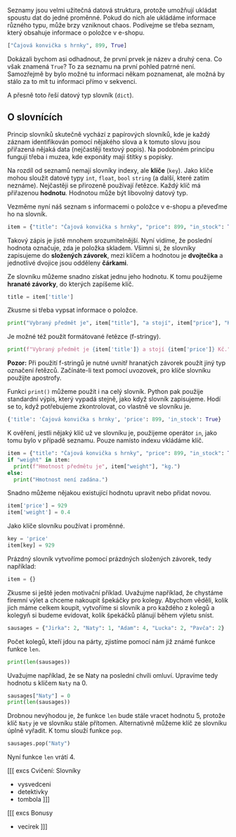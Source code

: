 Seznamy jsou velmi užitečná datová struktura, protože umožňují ukládat spoustu dat do jedné proměnné. Pokud do nich ale ukládáme informace různého typu, může brzy vzniknout chaos. Podívejme se třeba seznam, který obsahuje informace o položce v e-shopu.

```py
["Čajová konvička s hrnky", 899, True]
```

Dokázali bychom asi odhadnout, že první prvek je název a druhý cena. Co však znamená `True`? To za seznamu na první pohled patrné není. Samozřejmě by bylo možné tu informaci někam poznamenat, ale možná by stálo za to mít tu informaci přímo v sekvenci.

A přesně toto řeší datový typ slovník (`dict`).

## O slovnících

Princip slovníků skutečně vychází z papírových slovníků, kde je každý záznam identifikován pomocí nějakého slova a k tomuto slovu jsou přiřazená nějaká data (nejčastěji textový popis). Na podobném principu fungují třeba i muzea, kde exponáty mají štítky s popisky.

Na rozdíl od seznamů nemají slovníky indexy, ale **klíče** (`key`). Jako klíče mohou sloužit datové typy `int`, `float`, `bool` `string` (a další, které zatím neznáme). Nejčastěji se přirozeně používají řetězce. Každý klíč má přiřazenou **hodnotu**. Hodnotou může být libovolný datový typ.

Vezměme nyní náš seznam s informacemi o položce v e-shopu a převeďme ho na slovník.

```py
item = {"title": "Čajová konvička s hrnky", "price": 899, "in_stock": True}
```

Takový zápis je jistě mnohem srozumitelnější. Nyní vidíme, že poslední hodnota označuje, zda je položka skladem. Všimni si, že slovníky zapisujeme do **složených závorek**, mezi klíčem a hodnotou je **dvojtečka** a jednotlivé dvojice jsou odděleny **čárkami**.

Ze slovníku můžeme snadno získat jednu jeho hodnotu. K tomu použijeme **hranaté závorky**, do kterých zapíšeme klíč.

```py
title = item['title']
```

Zkusme si třeba vypsat informace o položce.

```py
print("Vybraný předmět je", item["title"], "a stojí", item["price"], "Kč.")
```

Je možné též použít formátované řetězce (f-stringy).

```py
print(f"Vybraný předmět je {item['title']} a stojí {item['price']} Kč.")
```

**Pozor:** Při použití f-stringů je nutné uvnitř hranatých závorek použít jiný typ označení řetězců. Začínáte-li text pomocí uvozovek, pro klíče slovníku použijte apostrofy.

Funkci `print()` můžeme použít i na celý slovník. Python pak použije standardní výpis, který vypadá stejně, jako když slovník zapisujeme. Hodí se to, když potřebujeme zkontrolovat, co vlastně ve slovníku je.

```py
{'title': 'Čajová konvička s hrnky', 'price': 899, 'in_stock': True}
```

K ověření, jestli nějaký klíč už ve slovníku je, použijeme operátor `in`, jako tomu bylo v případě seznamu. Pouze namísto indexu vkládáme klíč.

```py
item = {"title": "Čajová konvička s hrnky", "price": 899, "in_stock": True}
if "weight" in item:
  print(f"Hmotnost předmětu je", item["weight"], "kg.")
else:
  print("Hmotnost není zadána.")
```

Snadno můžeme nějakou existující hodnotu upravit nebo přidat novou.

```py
item['price'] = 929
item['weight'] = 0.4
```

Jako klíče slovníku používat i proměnné.

```py
key = 'price'
item[key] = 929
```

Prázdný slovník vytvoříme pomocí prázdných složených závorek, tedy například:

```py
item = {}
```

Zkusme si ještě jeden motivační příklad. Uvažujme například, že chystáme firemní výlet a chceme nakoupit špekáčky pro kolegy. Abychom věděli, kolik jich máme celkem koupit, vytvoříme si slovník a pro každého z kolegů a kolegyň si budeme evidovat, kolik špekáčků plánují během výletu sníst.

```py
sausages = {"Jirka": 2, "Naty": 1, "Adam": 4, "Lucka": 2, "Pavča": 2}
```

Počet kolegů, kteří jdou na párty, zjistíme pomocí nám již známé funkce funkce `len`.

```py
print(len(sausages))
```

Uvažujme například, že se Naty na poslední chvíli omluví. Upravíme tedy hodnotu s klíčem `Naty` na 0.

```py
sausages["Naty"] = 0
print(len(sausages))
```

Drobnou nevýhodou je, že funkce `len` bude stále vracet hodnotu 5, protože klíč `Naty` je ve slovníku stále přítomen. Alternativně můžeme klíč ze slovníku úplně vyřadit. K tomu slouží funkce `pop`.

```py
sausages.pop("Naty")
```

Nyní funkce `len` vrátí 4.

[[[ excs Cvičení: Slovníky
- vysvedceni
- detektivky
- tombola
]]]

[[[ excs Bonusy
- vecirek
]]]
